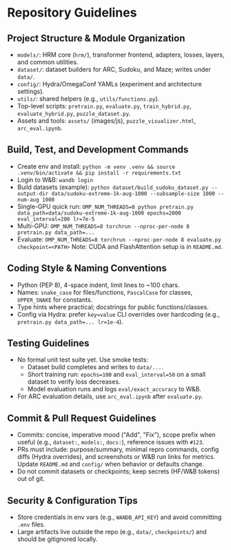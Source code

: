 # Repository Guidelines

## Project Structure & Module Organization
- `models/`: HRM core (`hrm/`), transformer frontend, adapters, losses, layers, and common utilities.
- `dataset/`: dataset builders for ARC, Sudoku, and Maze; writes under `data/`.
- `config/`: Hydra/OmegaConf YAMLs (experiment and architecture settings).
- `utils/`: shared helpers (e.g., `utils/functions.py`).
- Top-level scripts: `pretrain.py`, `evaluate.py`, `train_hybrid.py`, `evaluate_hybrid.py`, `puzzle_dataset.py`.
- Assets and tools: `assets/` (images/js), `puzzle_visualizer.html`, `arc_eval.ipynb`.

## Build, Test, and Development Commands
- Create env and install: `python -m venv .venv && source .venv/bin/activate && pip install -r requirements.txt`
- Login to W&B: `wandb login`
- Build datasets (example): `python dataset/build_sudoku_dataset.py --output-dir data/sudoku-extreme-1k-aug-1000 --subsample-size 1000 --num-aug 1000`
- Single-GPU quick run: `OMP_NUM_THREADS=8 python pretrain.py data_path=data/sudoku-extreme-1k-aug-1000 epochs=2000 eval_interval=200 lr=7e-5`
- Multi-GPU: `OMP_NUM_THREADS=8 torchrun --nproc-per-node 8 pretrain.py data_path=...`
- Evaluate: `OMP_NUM_THREADS=8 torchrun --nproc-per-node 8 evaluate.py checkpoint=<PATH>`
Note: CUDA and FlashAttention setup is in `README.md`.

## Coding Style & Naming Conventions
- Python (PEP 8), 4-space indent, limit lines to ~100 chars.
- Names: `snake_case` for files/functions, `PascalCase` for classes, `UPPER_SNAKE` for constants.
- Type hints where practical; docstrings for public functions/classes.
- Config via Hydra: prefer `key=value` CLI overrides over hardcoding (e.g., `pretrain.py data_path=... lr=1e-4`).

## Testing Guidelines
- No formal unit test suite yet. Use smoke tests:
  - Dataset build completes and writes to `data/...`.
  - Short training run: `epochs=100` and `eval_interval=50` on a small dataset to verify loss decreases.
  - Model evaluation runs and logs `eval/exact_accuracy` to W&B.
- For ARC evaluation details, use `arc_eval.ipynb` after `evaluate.py`.

## Commit & Pull Request Guidelines
- Commits: concise, imperative mood ("Add", "Fix"), scope prefix when useful (e.g., `dataset:`, `models:`, `docs:`), reference issues with `#123`.
- PRs must include: purpose/summary, minimal repro commands, config diffs (Hydra overrides), and screenshots or W&B run links for metrics. Update `README.md` and `config/` when behavior or defaults change.
- Do not commit datasets or checkpoints; keep secrets (HF/W&B tokens) out of git.

## Security & Configuration Tips
- Store credentials in env vars (e.g., `WANDB_API_KEY`) and avoid committing `.env` files.
- Large artifacts live outside the repo (e.g., `data/`, `checkpoints/`) and should be gitignored locally.
